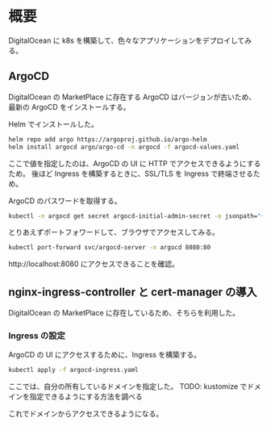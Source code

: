 # 概要

DigitalOcean に k8s を構築して、色々なアプリケーションをデプロイしてみる。

## ArgoCD

DigitalOcean の MarketPlace に存在する ArgoCD はバージョンが古いため、最新の ArgoCD をインストールする。

Helm でインストールした。

```bash
helm repo add argo https://argoproj.github.io/argo-helm
helm install argocd argo/argo-cd -n argocd -f argocd-values.yaml
```

ここで値を指定したのは、ArgoCD の UI に HTTP でアクセスできるようにするため。
後ほど Ingress を構築するときに、SSL/TLS を Ingress で終端させるため。

ArgoCD のパスワードを取得する。

```bash
kubectl -n argocd get secret argocd-initial-admin-secret -o jsonpath="{.data.password}" | base64 -d
```

とりあえずポートフォワードして、ブラウザでアクセスしてみる。

```bash
kubectl port-forward svc/argocd-server -n argocd 8080:80
```

http://localhost:8080 にアクセスできることを確認。

## nginx-ingress-controller と cert-manager の導入

DigitalOcean の MarketPlace に存在しているため、そちらを利用した。

### Ingress の設定

ArgoCD の UI にアクセスするために、Ingress を構築する。

```bash
kubectl apply -f argocd-ingress.yaml
```

ここでは、自分の所有しているドメインを指定した。
TODO: kustomize でドメインを指定できるようにする方法を調べる

これでドメインからアクセスできるようになる。
